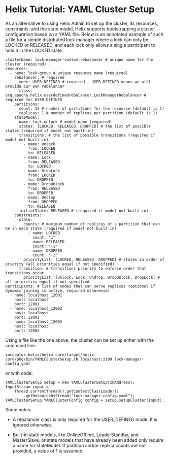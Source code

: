 <!---
Licensed to the Apache Software Foundation (ASF) under one
or more contributor license agreements.  See the NOTICE file
distributed with this work for additional information
regarding copyright ownership.  The ASF licenses this file
to you under the Apache License, Version 2.0 (the
"License"); you may not use this file except in compliance
with the License.  You may obtain a copy of the License at

  http://www.apache.org/licenses/LICENSE-2.0

Unless required by applicable law or agreed to in writing,
software distributed under the License is distributed on an
"AS IS" BASIS, WITHOUT WARRANTIES OR CONDITIONS OF ANY
KIND, either express or implied.  See the License for the
specific language governing permissions and limitations
under the License.
-->

# Helix Tutorial: YAML Cluster Setup

As an alternative to using Helix Admin to set up the cluster, its resources, constraints, and the state model, Helix supports bootstrapping a cluster configuration based on a YAML file. Below is an annotated example of such a file for a simple distributed lock manager where a lock can only be LOCKED or RELEASED, and each lock only allows a single participant to hold it in the LOCKED state.

```
clusterName: lock-manager-custom-rebalancer # unique name for the cluster (required)
resources:
  - name: lock-group # unique resource name (required)
    rebalancer: # required
      mode: USER_DEFINED # required - USER_DEFINED means we will provide our own rebalancer
      class: org.apache.helix.userdefinedrebalancer.LockManagerRebalancer # required for USER_DEFINED
    partitions:
      count: 12 # number of partitions for the resource (default is 1)
      replicas: 1 # number of replicas per partition (default is 1)
    stateModel:
      name: lock-unlock # model name (required)
      states: [LOCKED, RELEASED, DROPPED] # the list of possible states (required if model not built-in)
      transitions: # the list of possible transitions (required if model not built-in)
        - name: Unlock
          from: LOCKED
          to: RELEASED
        - name: Lock
          from: RELEASED
          to: LOCKED
        - name: DropLock
          from: LOCKED
          to: DROPPED
        - name: DropUnlock
          from: RELEASED
          to: DROPPED
        - name: Undrop
          from: DROPPED
          to: RELEASED
      initialState: RELEASED # (required if model not built-in)
    constraints:
      state:
        counts: # maximum number of replicas of a partition that can be in each state (required if model not built-in)
          - name: LOCKED
            count: "1"
          - name: RELEASED
            count: "-1"
          - name: DROPPED
            count: "-1"
        priorityList: [LOCKED, RELEASED, DROPPED] # states in order of priority (all priorities equal if not specified)
      transition: # transitions priority to enforce order that transitions occur
        priorityList: [Unlock, Lock, Undrop, DropUnlock, DropLock] # all priorities equal if not specified
participants: # list of nodes that can serve replicas (optional if dynamic joining is active, required otherwise)
  - name: localhost_12001
    host: localhost
    port: 12001
  - name: localhost_12002
    host: localhost
    port: 12002
  - name: localhost_12003
    host: localhost
    port: 12003
```

Using a file like the one above, the cluster can be set up either with the command line:

```
incubator-helix/helix-core/target/helix-core/pkg/bin/YAMLClusterSetup.sh localhost:2199 lock-manager-config.yaml
```

or with code:

```
YAMLClusterSetup setup = new YAMLClusterSetup(zkAddress);
InputStream input =
    Thread.currentThread().getContextClassLoader()
        .getResourceAsStream("lock-manager-config.yaml");
YAMLClusterSetup.YAMLClusterConfig config = setup.setupCluster(input);
```

Some notes:

- A rebalancer class is only required for the USER_DEFINED mode. It is ignored otherwise.

- Built-in state models, like OnlineOffline, LeaderStandby, and MasterSlave, or state models that have already been added only require a name for stateModel. If partition and/or replica counts are not provided, a value of 1 is assumed.
